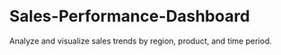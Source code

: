 # Sales-Performance-Dashboard
Analyze and visualize sales trends by region, product, and time period.

